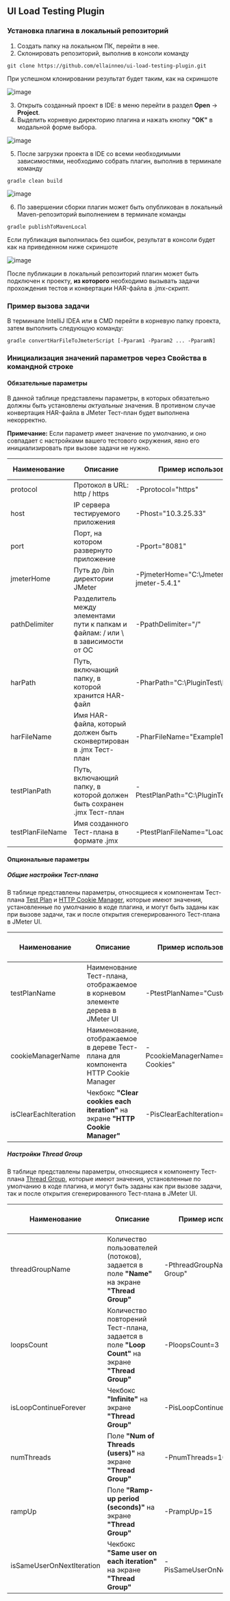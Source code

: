 ## UI Load Testing Plugin

### Установка плагина в локальный репозиторий
1) Создать папку на локальном ПК, перейти в нее.
2) Склонировать репозиторий, выполнив в консоли команду

```
git clone https://github.com/ellainneo/ui-load-testing-plugin.git
```

При успешном клонировании результат будет таким, как на скриншоте

![image](https://user-images.githubusercontent.com/114524355/201515124-ef5863d2-dbc8-4c92-8387-d6a99c2f9249.png)

3) Открыть созданный проект в IDE: в меню перейти в раздел **Open** -> **Project**.
4) Выделить корневую директорию плагина и нажать кнопку **"ОК"** в модальной форме выбора.

![image](https://user-images.githubusercontent.com/114524355/201515866-4016a504-19b6-415a-b9af-0fc3271712db.png)

5) После загрузки проекта в IDE со всеми необходимыми зависимостями, необходимо собрать плагин, выполнив в терминале команду

```
gradle clean build
```

![image](https://user-images.githubusercontent.com/114524355/201516875-17d7e0ce-9d3d-44e5-8d62-5846e4da6f12.png)

6) По завершении сборки плагин может быть опубликован в локальный Maven-репозиторий выполнением в терминале команды

```
gradle publishToMavenLocal
```
Если публикация выполнилась без ошибок, результат в консоли будет как на приведенном ниже скриншоте

![image](https://user-images.githubusercontent.com/114524355/201517819-e925feec-af52-4578-93ae-10dc4a60e7aa.png)

После публикации в локальный репозиторий плагин может быть подключен к проекту, **из которого** необходимо вызывать задачи прохождения тестов и конвертации HAR-файла в .jmx-скрипт.

### Пример вызова задачи 

В терминале IntelliJ IDEA или в CMD перейти в корневую папку проекта, затем выполнить следующую команду:

```
gradle convertHarFileToJmeterScript [-Pparam1 -Pparam2 ... -PparamN]
```

### Инициализация значений параметров через Свойства в командной строке
#### Обязательные параметры
В данной таблице представлены параметры, в которых обязательно должны быть установлены _актуальные_ значения. В противном случае конвертация HAR-файла в JMeter Тест-план будет выполнена некорректно. 

**Примечание:** Если параметр имеет значение по умолчанию, и оно совпадает с настройками вашего тестового окружения, явно его инициализировать при вызове задачи не нужно.

| Наименование | Описание | Пример использования | Значение по умолчанию |
| -------------| ---------| ------ | --------------------- |
| protocol | Протокол в URL: http / https | -Pprotocol="https" | http |
| host | IP сервера тестируемого приложения | -Phost="10.3.25.33" | localhost |
| port | Порт, на котором развернуто приложение | -Pport="8081" | 8080 | 
| jmeterHome | Путь до /bin директории JМeter | -PjmeterHome="C:\Jmeter\apache-jmeter-5.4.1" | Не задано |
| pathDelimiter | Разделитель между элементами пути к папкам и файлам: / или \ в зависимости от ОС | -PpathDelimiter="/" | \ |
| harPath | Путь, включающий папку, в которой хранится HAR-файл | -PharPath="C:\PluginTest\HarFile" | Не задано |
| harFileName | Имя HAR-файла, который должен быть сконвертирован в .jmx Тест-план | -PharFileName="ExampleTestLog.har" | HarLog.har |
| testPlanPath | Путь, включающий папку, в которой должен быть сохранен .jmx Тест-план | -PtestPlanPath="C:\PluginTest\TestPlan" | Не задано |
| testPlanFileName | Имя созданного Тест-плана в формате .jmx |-PtestPlanFileName="LoadTest.jmx" | Jmeter_Test_Plan.jmx |


#### Опциональные параметры

##### Общие настройки Тест-плана

В таблице представлены параметры, относящиеся к компонентам Тест-плана [Test Plan](https://jmeter.apache.org/usermanual/component_reference.html#Test_Plan) и [HTTP Cookie Manager](https://jmeter.apache.org/usermanual/component_reference.html#HTTP_Cookie_Manager), которые имеют значения, установленные по умолчанию в коде плагина, и могут быть заданы как при вызове задачи, так и после открытия сгенерированного Тест-плана в JMeter UI.

| Наименование | Описание | Пример использования | Значение по умолчанию |
| -------------| ---------| ------ | --------------------- |
| testPlanName | Наименование Тест-плана, отображаемое в корневом элементе дерева в JMeter UI | -PtestPlanName="Custom TPL" | Project Test Plan |
| cookieManagerName | Наименование, отображаемое в дереве Тест-плана для компонента HTTP Cookie Manager | -PcookieManagerName="Custom Cookies" | Cookie Manager |
| isClearEachIteration | Чекбокс **"Clear cookies each iteration"** на экране **"HTTP Cookie Manager"** | -PisClearEachIteration=false | true |


##### Настройки Thread Group

В таблице представлены параметры, относящиеся к компоненту Тест-плана [Thread Group](https://jmeter.apache.org/usermanual/component_reference.html#Thread_Group), которые имеют значения, установленные по умолчанию в коде плагина, и могут быть заданы как при вызове задачи, так и после открытия сгенерированного Тест-плана в JMeter UI.

| Наименование | Описание | Пример использования | Значение по умолчанию |
| -------------| ---------| ------ | --------------------- |
| threadGroupName | Количество пользователей (потоков), задается в поле **"Name"** на экране **"Thread Group"** | -PthreadGroupName="Custom Group" | Main Thread Group |
| loopsCount | Количество повторений Тест-плана, задается в поле **"Loop Count"** на экране **"Thread Group"** | -PloopsCount=3 | 1 |
| isLoopContinueForever | Чекбокс **"Infinite"** на экране **"Thread Group"** | -PisLoopContinueForever=true | false |
| numThreads | Поле **"Num of Threads (users)"** на экране **"Thread Group"** | -PnumThreads=10 | 2 |
| rampUp | Поле **"Ramp-up period (seconds)"** на экране **"Thread Group"** | -PrampUp=15 | 0 |
| isSameUserOnNextIteration | Чекбокс **"Same user on each iteration"** на экране **"Thread Group"** | -PisSameUserOnNextIteration=true | false |


